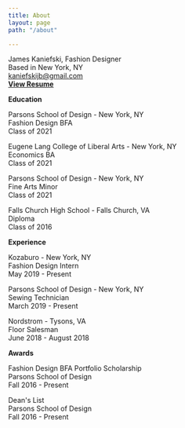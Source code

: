 ```yaml
---
title: About
layout: page
path: "/about"

---
```

James Kaniefski, Fashion Designer  
Based in New York, NY  
[kaniefskijb@gmail.com](mailto:kaniefskijb@gmail.com)  
[**View Resume**](https://drive.google.com/file/d/1_fc67VkRhHIteh7zrup6ypizKbZCpYU7/view?usp=sharing)

**Education**

Parsons School of Design - New York, NY  
Fashion Design BFA  
Class of 2021

Eugene Lang College of Liberal Arts - New York, NY  
Economics BA  
Class of 2021

Parsons School of Design - New York, NY  
Fine Arts Minor  
Class of 2021

Falls Church High School - Falls Church, VA  
Diploma  
Class of 2016

**Experience**

Kozaburo - New York, NY  
Fashion Design Intern  
May 2019 - Present

Parsons School of Design - New York, NY  
Sewing Technician  
March 2019 - Present

Nordstrom - Tysons, VA  
Floor Salesman  
June 2018 - August 2018

**Awards**

Fashion Design BFA Portfolio Scholarship  
Parsons School of Design  
Fall 2016 - Present

Dean's List  
Parsons School of Design  
Fall 2016 - Present